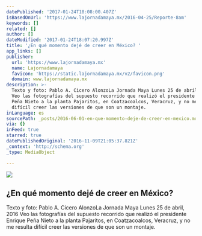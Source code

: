 ```yaml
---
datePublished: '2017-01-24T18:08:00.407Z'
isBasedOnUrl: 'https://www.lajornadamaya.mx/2016-04-25/Reporte-8am'
keywords: []
related: []
author: []
dateModified: '2017-01-24T18:07:20.997Z'
title: '¿En qué momento dejé de creer en México? '
app_links: []
publisher:
  url: 'https://www.lajornadamaya.mx'
  name: Lajornadamaya
  favicon: 'https://static.lajornadamaya.mx/v2/favicon.png'
  domain: www.lajornadamaya.mx
description: >-
  Texto y foto: Pablo A. Cicero AlonzoLa Jornada Maya Lunes 25 de abril, 2016
  Veo las fotografías del supuesto recorrido que realizó el presidente Enrique
  Peña Nieto a la planta Pajaritos, en Coatzacoalcos, Veracruz, y no me resulta
  difícil creer las versiones de que son un montaje.
inLanguage: es
sourcePath: _posts/2016-06-01-en-que-momento-deje-de-creer-en-mexico.md
via: {}
inFeed: true
starred: true
datePublishedOriginal: '2016-11-09T21:05:37.821Z'
_context: 'http://schema.org'
_type: MediaObject

---
```

<article style=""><img src="https://s3-us-west-2.amazonaws.com/the-grid-img/p/cd435d68bf40a798bd7bc40e6242e7005cd31a32.jpg" /><h1>¿En qué momento dejé de creer en México? </h1><p>Texto y foto: Pablo A. Cicero AlonzoLa Jornada Maya Lunes 25 de abril, 2016 Veo las fotografías del supuesto recorrido que realizó el presidente Enrique Peña Nieto a la planta Pajaritos, en Coatzacoalcos, Veracruz, y no me resulta difícil creer las versiones de que son un montaje.</p></article>